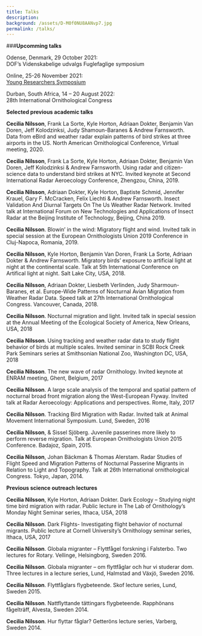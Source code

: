 ```yaml
---
title: Talks
description: 
background: /assets/D-M0f0NU8AANvp7.jpg
permalink: /talks/
---
```

###**Upcomming talks** 
  
Odense, Denmark, 29 October 2021:  
DOF’s Videnskabelige udvalgs Fuglefaglige symposium
  
Online, 25-26 November 2021:  
[Young Researchers Symposium](https://www.sfb1372.de/young-researchers-symposium)
  
Durban, South Africa, 14 – 20 August 2022:  
28th International Ornithological Congress
  
**Selected previous academic talks**  
  
**Cecilia Nilsson**, Frank La Sorte, Kyle Horton, Adriaan Dokter, Benjamin Van Doren, Jeff Kolodzinksi, Judy Shamoun-Baranes & Andrew Farnsworth. Data from eBird and weather radar explain patterns of bird strikes at three airports in the US. North American Ornithological Conference, Virtual meeting, 2020.

**Cecilia Nilsson**, Frank La Sorte, Kyle Horton, Adriaan Dokter, Benjamin Van Doren, Jeff Kolodzinksi & Andrew Farnsworth. Using radar and citizen-science data to understand bird strikes at NYC. Invited keynote at Second International Radar Aeroecology Conference, Zhengzou, China, 2019.  
  
**Cecilia Nilsson**, Adriaan Dokter, Kyle Horton, Baptiste Schmid, Jennifer Krauel, Gary F. McCracken, Felix Liechti & Andrew Farnsworth. Insect Validation And Diurnal Targets On The Us Weather Radar Network.  Invited talk at International Forum on New Technologies and Applications of Insect Radar at the Beijing Institute of Technology, Beijing, China 2019.  
  
**Cecilia Nilsson**. Blowin’ in the wind: Migratory flight and wind. Invited talk in special session at the European Ornithologists Union 2019 Conference in Cluj-Napoca, Romania, 2019.
  
**Cecilia Nilsson**, Kyle Horton, Benjamin Van Doren, Frank La Sorte, Adriaan Dokter & Andrew Farnsworth. Migratory birds’ exposure to artificial light at night at the continental scale. Talk at 5th International Conference on Artifical light at night. Salt Lake City, USA, 2018.  
  
**Cecilia Nilsson**, Adriaan Dokter, Liesbeth Verlinden, Judy Sharmoun-Baranes, et al. Europe-Wide Patterns of Nocturnal Avian Migration from Weather Radar Data. Speed talk at 27th International Ornithological Congress. Vancouver, Canada, 2018.  
  
**Cecilia Nilsson**. Nocturnal migration and light. Invited talk in special session at the Annual Meeting of the Ecological Society of America, New Orleans, USA, 2018  
  
**Cecilia Nilsson**. Using tracking and weather radar data to study flight behavior of birds at multiple scales. Invited seminar in SCBI Rock Creek Park Seminars series at Smithsonian National Zoo, Washington DC, USA, 2018  

**Cecilia Nilsson**. The new wave of radar Ornithology. Invited keynote at ENRAM meeting, Ghent, Belgium, 2017
  
**Cecilia Nilsson**. A large scale analysis of the temporal and spatial pattern of nocturnal broad front migration along the West-European Flyway. Invited talk at Radar Aeroecology: Applications and perspectives. Rome, Italy, 2017  
  
**Cecilia Nilsson**. Tracking Bird Migration with Radar. Invited talk at Animal Movement International Symposium. Lund, Sweden, 2016   
  
**Cecilia Nilsson**, & Sissel Sjöberg. Juvenile passerines more likely to perform reverse migration. Talk at European Ornithologists Union 2015 Conference. Badajoz, Spain, 2015.   
  
**Cecilia Nilsson**, Johan Bäckman & Thomas Alerstam. Radar Studies of Flight Speed and Migration Patterns of Nocturnal Passerine Migrants in Relation to Light and Topography. Talk at 26th International ornithological Congress. Tokyo, Japan, 2014.  
  
**Previous science outreach lectures**  

**Cecilia Nilsson**, Kyle Horton, Adriaan Dokter. Dark Ecology – Studying night time bird migration with
radar. Public lecture in The Lab of Ornithology’s Monday Night Seminar series, Ithaca, USA, 2018 
  
**Cecilia Nilsson**. Dark Flights- Investigating flight behavior of nocturnal migrants. Public lecture at
Cornell University’s Ornithology seminar series, Ithaca, USA, 2017  
  
**Cecilia Nilsson**. Globala migranter – Flyttfågel forskning i Falsterbo. Two lectures for Rotary. Vellinge, Helsingborg, Sweden 2016.  
  
**Cecilia Nilsson**. Globala migranter – om flyttfåglar och hur vi studerar dom. Three lectures in a lecture series, Lund, Halmstad and Växjö, Sweden 2016.  
  
**Cecilia Nilsson**. Flyttfåglars flygbeteende.  Skof lecture series, Lund, Sweden 2015.  
  
**Cecilia Nilsson**. Nattflyttande tättingars flygbeteende. Rapphönans fågelträff, Alvesta, Sweden 2014.  
  
**Cecilia Nilsson**. Hur flyttar fåglar? Getteröns lecture series, Varberg, Sweden 2014. 

